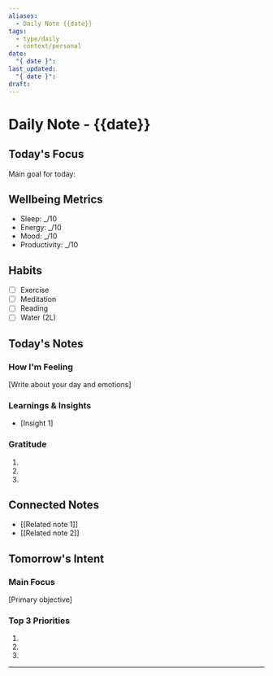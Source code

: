 ```yaml
---
aliases:
  - Daily Note {{date}}
tags:
  - type/daily
  - context/personal
date:
  "{ date }": 
last_updated:
  "{ date }": 
draft:
---
```


# Daily Note - {{date}}

## Today's Focus
Main goal for today:

## Wellbeing Metrics
- Sleep: _/10
- Energy: _/10
- Mood: _/10
- Productivity: _/10

## Habits
- [ ] Exercise
- [ ] Meditation
- [ ] Reading
- [ ] Water (2L)

## Today's Notes
### How I'm Feeling
[Write about your day and emotions]

### Learnings & Insights
- [Insight 1]

### Gratitude
1. 
2. 
3. 

## Connected Notes
- [[Related note 1]]
- [[Related note 2]]

## Tomorrow's Intent
### Main Focus
[Primary objective]

### Top 3 Priorities
1. 
2. 
3. 

---